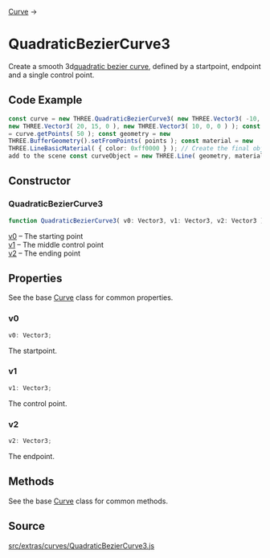 [Curve](en\extras\core\Curve.html) →

# QuadraticBezierCurve3

Create a smooth 3d[quadratic bezier
curve](http://en.wikipedia.org/wiki/B%C3%A9zier_curve#mediaviewer/File:B%C3%A9zier_2_big.gif),
defined by a startpoint, endpoint and a single control point.

## Code Example

  
```ts  
const curve = new THREE.QuadraticBezierCurve3( new THREE.Vector3( -10, 0, 0 ),
new THREE.Vector3( 20, 15, 0 ), new THREE.Vector3( 10, 0, 0 ) ); const points
= curve.getPoints( 50 ); const geometry = new
THREE.BufferGeometry().setFromPoints( points ); const material = new
THREE.LineBasicMaterial( { color: 0xff0000 } ); // Create the final object to
add to the scene const curveObject = new THREE.Line( geometry, material );  
```  

## Constructor

### QuadraticBezierCurve3

  
  
```ts  
function QuadraticBezierCurve3( v0: Vector3, v1: Vector3, v2: Vector3 ): void;  
```  

[v0](en\math\Vector3.html) – The starting point  
[v1](en\math\Vector3.html) – The middle control point  
[v2](en\math\Vector3.html) – The ending point  

## Properties

See the base [Curve](en\extras\core\Curve.html) class for common properties.

### v0

  
  
```ts  
v0: Vector3;  
```  

The startpoint.

### v1

  
  
```ts  
v1: Vector3;  
```  

The control point.

### v2

  
  
```ts  
v2: Vector3;  
```  

The endpoint.

## Methods

See the base [Curve](en\extras\core\Curve.html) class for common methods.

## Source

<a
href="https://github.com/mrdoob/three.js/blob/master/src/extras/curves/QuadraticBezierCurve3.js">src/extras/curves/QuadraticBezierCurve3.js</a>

